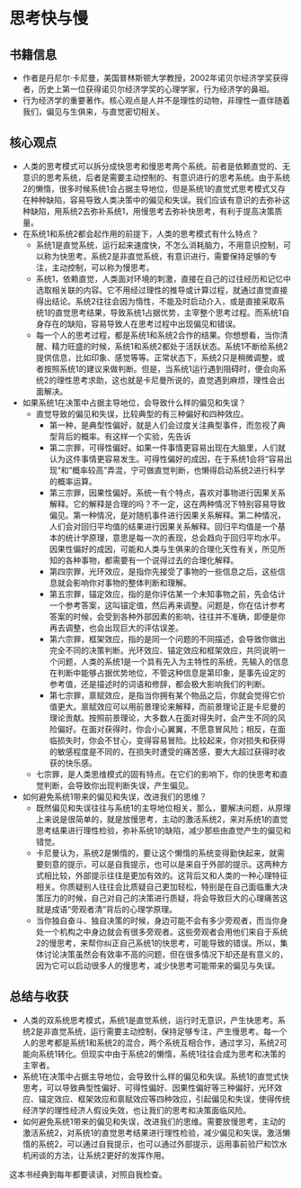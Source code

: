 # 思考快与慢

## 书籍信息

- 作者是丹尼尔·卡尼曼，美国普林斯顿大学教授，2002年诺贝尔经济学奖获得者，历史上第一位获得诺贝尔经济学奖的心理学家，行为经济学的鼻祖。
- 行为经济学的重要著作。核心观点是人并不是理性的动物，非理性一直伴随着我们，偏见与生俱来，与直觉密切相关。

## 核心观点

- 人类的思考模式可以拆分成快思考和慢思考两个系统。前者是依赖直觉的、无意识的思考系统，后者是需要主动控制的、有意识进行的思考系统。由于系统2的懒惰，很多时候系统1会占据主导地位，但是系统1的直觉式思考模式又存在种种缺陷，容易导致人类决策中的偏见和失误。我们应该有意识的去弥补这种缺陷，用系统2去弥补系统1，用慢思考去弥补快思考，有利于提高决策质量。
- 在系统1和系统2都会起作用的前提下，人类的思考模式有什么特点？
  - 系统1是直觉系统，运行起来速度快，不怎么消耗脑力，不用意识控制，可以称为快思考。系统2是非直觉系统，有意识进行，需要保持足够的专注，主动控制，可以称为慢思考。
  - 系统1，依赖直觉，人类面对环境的刺激，直接在自己的过往经历和记忆中选取相关联的内容。它不用经过理性的推导或计算过程，就通过直觉直接得出结论。系统2往往会因为惰性，不能及时启动介入，或是直接采取系统1的直觉思考结果，导致系统1占据优势，主宰整个思考过程。而系统1自身存在的缺陷，容易导致人在思考过程中出现偏见和错误。
  - 每一个人的思考过程，都是系统1和系统2合作的结果。你想想看，当你清醒、精力旺盛的时候，系统1和系统2都处于活跃状态。系统1不断给系统2提供信息，比如印象、感觉等等。正常状态下，系统2只是稍微调整，或者按照系统1的建议来做判断。但是，当系统1运行遇到阻碍时，便会向系统2的理性思考求助，这也就是卡尼曼所说的，直觉遇到麻烦，理性会出面解决。
- 如果系统1在决策中占据主导地位，会导致什么样的偏见和失误？
  - 直觉导致的偏见和失误，比较典型的有三种偏好和四种效应。
    - 第一种，是典型性偏好，就是人们会过度关注典型事件，而忽视了典型背后的概率。有这样一个实验，先告诉
    - 第二宗罪，可得性偏好。如果一件事情更容易出现在大脑里，人们就认为这件事情更容易发生。可得性偏好的成因，在于系统1会将“容易出现”和“概率较高”弄混，宁可做直觉判断，也懒得启动系统2进行科学的概率运算。
    - 第三宗罪，因果性偏好。系统一有个特点，喜欢对事物进行因果关系解释。它的解释是合理的吗？不一定，这在两种情况下特别容易导致偏见。第一种情况，是对随机事件进行因果关系解释。第二种情况，人们会对回归平均值的结果进行因果关系解释。回归平均值是一个基本的统计学原理，意思是每一次的表现，总会趋向于回归平均水平。因果性偏好的成因，可能和人类与生俱来的合理化天性有关，所见所知的各种事物，都需要有一个说得过去的合理化解释。
    - 第四宗罪，光环效应，是指你先接受了事物的一些信息之后，这些信息就会影响你对事物的整体判断和理解。
    - 第五宗罪，锚定效应，指的是你评估某一个未知事物之前，先会估计一个参考答案，这叫锚定值，然后再来调整。问题是，你在估计参考答案的时候，会受到各种外部因素的影响，往往并不准确，即便是你再去调整，也会出现巨大的评估误差。
    - 第六宗罪，框架效应，指的是同一个问题的不同描述，会导致你做出完全不同的决策判断。光环效应、锚定效应和框架效应，共同说明一个问题，人类的系统1是一个具有先入为主特性的系统，先输入的信息在判断中能够占据优势地位，不管这种信息是第印象，是事先设定的参考值，还是描述时的词语和修辞，都会极大影响我们的判断。
    - 第七宗罪，禀赋效应，是指当你拥有某个物品之后，你就会觉得它价值更大。禀赋效应可以用前景理论来解释，而前景理论正是卡尼曼的理论贡献。按照前景理论，大多数人在面对得失时，会产生不同的风险偏好。在面对获得时，你会小心翼翼，不愿意冒风险；相反，在面临损失时，你会不甘心，变得容易冒险。比较起来，你对损失和获得的敏感程度是不同的，在损失时遭受的痛苦感，要大大超过获得时收获的快乐感。
  - 七宗罪，是人类思维模式的固有特点。在它们的影响下，你的快思考和直觉判断，会导致你出现判断失误，产生偏见。
- 如何避免系统1带来的偏见和失误，改进我们的思维？
  - 既然偏见和失误往往与系统1的主导地位相关，那么，要解决问题，从原理上来说是很简单的，就是放慢思考，主动的激活系统2，来对系统1的直觉思考结果进行理性检验，弥补系统1的缺陷，减少那些由直觉产生的偏见和错觉。
  -  卡尼曼认为，系统2是懒惰的，要让这个懒惰的系统变得勤快起来，就需要刻意的提示，可以是自我提示，也可以是来自于外部的提示。这两种方式相比较，外部提示往往是更加有效的。这背后又和人类的一种心理特征相关。你质疑别人往往会比质疑自己更加轻松，特别是在自己面临重大决策压力的时候，自己对自己的决策进行质疑，将会导致巨大的心理痛苦这就是成语“旁观者清”背后的心理学原理。
  - 当你独自奋斗、独自决策的时候，身边可能不会有多少旁观者，而当你身处一个机构之中身边就会有很多旁观者。这些旁观者会用他们来自于系统2的慢思考，来帮你纠正自己系统1的快思考，可能导致的错误。所以，集体讨论决策虽然会有效率不高的问题，但在很多情况下却还是有意义的，因为它可以启动很多人的慢思考，减少快思考可能带来的偏见与失误。

## 总结与收获

- 人类的双系统思考模式，系统1是直觉系统，运行时无意识，产生快思考。系统2是非直觉系统，运行需要主动控制，保持足够专注，产生慢思考。每一个人的思考都是系统1和系统2的混合，两个系统互相合作，通过学习，系统2可能向系统1转化。但现实中由于系统2的懒惰，系统1往往会成为思考和决策的主宰者。
- 系统1在决策中占据主导地位，会导致什么样的偏见和失误。系统1的直觉式快思考，可以导致典型性偏好、可得性偏好、因果性偏好等三种偏好，光环效应、锚定效应、框架效应和禀赋效应等四种效应，引起偏见和失误，使得传统经济学的理性经济人假设失效，也让我们的思考和决策面临风险。
- 如何避免系统1带来的偏见和失误，改进我们的思维。需要放慢思考，主动的激活系统2，对系统1的直觉思考结果进行理性检验，减少偏见和失误。激活懒惰的系统2，可以通过自我提示，也可以通过外部提示，运用事前验尸和饮水机闲谈的方法，让系统2更好的发挥作用。



这本书经典到每年都要读读，对照自我检查。

